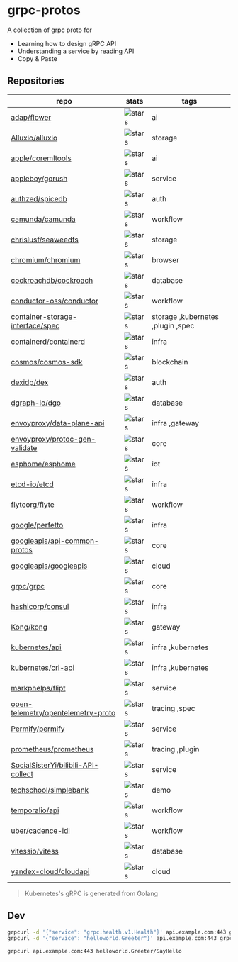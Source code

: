 # grpc-protos

A collection of grpc proto for

- Learning how to design gRPC API
- Understanding a service by reading API
- Copy & Paste

## Repositories

<!-- BEGIN REPO -->

repo | stats | tags
---|---|---
[adap/flower](https://github.com/adap/flower) | ![stars](https://img.shields.io/github/stars/adap/flower) | ai
[Alluxio/alluxio](https://github.com/Alluxio/alluxio) | ![stars](https://img.shields.io/github/stars/Alluxio/alluxio) | storage
[apple/coremltools](https://github.com/apple/coremltools) | ![stars](https://img.shields.io/github/stars/apple/coremltools) | ai
[appleboy/gorush](https://github.com/appleboy/gorush) | ![stars](https://img.shields.io/github/stars/appleboy/gorush) | service
[authzed/spicedb](https://github.com/authzed/spicedb) | ![stars](https://img.shields.io/github/stars/authzed/spicedb) | auth
[camunda/camunda](https://github.com/camunda/camunda) | ![stars](https://img.shields.io/github/stars/camunda/camunda) | workflow
[chrislusf/seaweedfs](https://github.com/chrislusf/seaweedfs) | ![stars](https://img.shields.io/github/stars/chrislusf/seaweedfs) | storage
[chromium/chromium](https://github.com/chromium/chromium) | ![stars](https://img.shields.io/github/stars/chromium/chromium) | browser
[cockroachdb/cockroach](https://github.com/cockroachdb/cockroach) | ![stars](https://img.shields.io/github/stars/cockroachdb/cockroach) | database
[conductor-oss/conductor](https://github.com/conductor-oss/conductor) | ![stars](https://img.shields.io/github/stars/conductor-oss/conductor) | workflow
[container-storage-interface/spec](https://github.com/container-storage-interface/spec) | ![stars](https://img.shields.io/github/stars/container-storage-interface/spec) | storage ,kubernetes ,plugin ,spec
[containerd/containerd](https://github.com/containerd/containerd) | ![stars](https://img.shields.io/github/stars/containerd/containerd) | infra
[cosmos/cosmos-sdk](https://github.com/cosmos/cosmos-sdk) | ![stars](https://img.shields.io/github/stars/cosmos/cosmos-sdk) | blockchain
[dexidp/dex](https://github.com/dexidp/dex) | ![stars](https://img.shields.io/github/stars/dexidp/dex) | auth
[dgraph-io/dgo](https://github.com/dgraph-io/dgo) | ![stars](https://img.shields.io/github/stars/dgraph-io/dgo) | database
[envoyproxy/data-plane-api](https://github.com/envoyproxy/data-plane-api) | ![stars](https://img.shields.io/github/stars/envoyproxy/data-plane-api) | infra ,gateway
[envoyproxy/protoc-gen-validate](https://github.com/envoyproxy/protoc-gen-validate) | ![stars](https://img.shields.io/github/stars/envoyproxy/protoc-gen-validate) | core
[esphome/esphome](https://github.com/esphome/esphome) | ![stars](https://img.shields.io/github/stars/esphome/esphome) | iot
[etcd-io/etcd](https://github.com/etcd-io/etcd) | ![stars](https://img.shields.io/github/stars/etcd-io/etcd) | infra
[flyteorg/flyte](https://github.com/flyteorg/flyte) | ![stars](https://img.shields.io/github/stars/flyteorg/flyte) | workflow
[google/perfetto](https://github.com/google/perfetto) | ![stars](https://img.shields.io/github/stars/google/perfetto) | infra
[googleapis/api-common-protos](https://github.com/googleapis/api-common-protos) | ![stars](https://img.shields.io/github/stars/googleapis/api-common-protos) | core
[googleapis/googleapis](https://github.com/googleapis/googleapis) | ![stars](https://img.shields.io/github/stars/googleapis/googleapis) | cloud
[grpc/grpc](https://github.com/grpc/grpc) | ![stars](https://img.shields.io/github/stars/grpc/grpc) | core
[hashicorp/consul](https://github.com/hashicorp/consul) | ![stars](https://img.shields.io/github/stars/hashicorp/consul) | infra
[Kong/kong](https://github.com/Kong/kong) | ![stars](https://img.shields.io/github/stars/Kong/kong) | gateway
[kubernetes/api](https://github.com/kubernetes/api) | ![stars](https://img.shields.io/github/stars/kubernetes/api) | infra ,kubernetes
[kubernetes/cri-api](https://github.com/kubernetes/cri-api) | ![stars](https://img.shields.io/github/stars/kubernetes/cri-api) | infra ,kubernetes
[markphelps/flipt](https://github.com/markphelps/flipt) | ![stars](https://img.shields.io/github/stars/markphelps/flipt) | service
[open-telemetry/opentelemetry-proto](https://github.com/open-telemetry/opentelemetry-proto) | ![stars](https://img.shields.io/github/stars/open-telemetry/opentelemetry-proto) | tracing ,spec
[Permify/permify](https://github.com/Permify/permify) | ![stars](https://img.shields.io/github/stars/Permify/permify) | service
[prometheus/prometheus](https://github.com/prometheus/prometheus) | ![stars](https://img.shields.io/github/stars/prometheus/prometheus) | tracing ,plugin
[SocialSisterYi/bilibili-API-collect](https://github.com/SocialSisterYi/bilibili-API-collect) | ![stars](https://img.shields.io/github/stars/SocialSisterYi/bilibili-API-collect) | service
[techschool/simplebank](https://github.com/techschool/simplebank) | ![stars](https://img.shields.io/github/stars/techschool/simplebank) | demo
[temporalio/api](https://github.com/temporalio/api) | ![stars](https://img.shields.io/github/stars/temporalio/api) | workflow
[uber/cadence-idl](https://github.com/uber/cadence-idl) | ![stars](https://img.shields.io/github/stars/uber/cadence-idl) | workflow
[vitessio/vitess](https://github.com/vitessio/vitess) | ![stars](https://img.shields.io/github/stars/vitessio/vitess) | database
[yandex-cloud/cloudapi](https://github.com/yandex-cloud/cloudapi) | ![stars](https://img.shields.io/github/stars/yandex-cloud/cloudapi) | cloud
<!-- END REPO -->

> Kubernetes's gRPC is generated from Golang

## Dev

```bash
grpcurl -d '{"service": "grpc.health.v1.Health"}' api.example.com:443 grpc.health.v1.Health/Check
grpcurl -d '{"service": "helloworld.Greeter"}' api.example.com:443 grpc.health.v1.Health/Check

grpcurl api.example.com:443 helloworld.Greeter/SayHello
```
